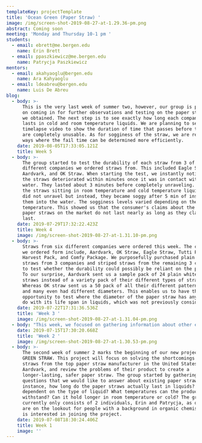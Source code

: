 ```yaml
---
templateKey: projectTemplate
title: 'Ocean Green (Paper Straw) '
image: /img/screen-shot-2019-08-27-at-1.29.36-pm.png
abstract: Coming soon
meeting: 'Monday and Thursday 10-1 pm '
students:
  - email: ebrett@me.bergen.edu
    name: Erin Brett
  - email: ppaszkiewicz@me.bergen.edu
    name: Patrycja Paszkiewicz
mentors:
  - email: akahyaoglu@bergen.edu
    name: Ara Kahyaoglu
  - email: ldeabreu@bergen.edu
    name: Luis De Abreu
blog:
  - body: >-
      This is the very last week of summer two, however, our group is planning
      on coming in for further observations and testing on the paper straws that
      we obtained. The next step is to see exactly how long each companies straw
      lasts in cold and room temperature liquids. We are planning to set up a
      timelapse video to show the duration of time that passes before the straws
      are completely unusable. As for sogginess of the straw, we are researching
      ways where the fail time can be determined more efficiently.
    date: 2019-08-05T17:33:05.121Z
    title: Week 5
  - body: >-
      The group started to test the durability of each straw from 3 of the 6
      different companies we ordered straws from. This included Eagle Straw,
      Aardvark, and OK Straw. When starting the test, we instantly noticed that
      the straws deteriorated within minutes once it was in contact with hot
      water. They lasted about 3 minutes before completely unraveling. As for
      the straws sitting in room temperature and cold temperature liquids, they
      did not unravel but instead, they became soggy after 5 min of inserting
      them into the water. The sogginess levels varied depending on the
      temperature. This showed us that the consumer's claims about the existing
      paper straws on the market do not last nearly as long as they claim to
      last.
    date: 2019-07-29T17:32:22.423Z
    title: Week 4
    image: /img/screen-shot-2019-08-27-at-1.31.10-pm.png
  - body: >-
      Straws from six different companies were ordered this week. The company's
      we ordered form include, Aardvark, OK Straw, Eagle Straw, Tutti Party,
      Harvest Pack, and Comfy Package. We purposefully purchased plain white
      straws from 3 companies and striped straws from the remaining 3 companies
      to test whether the durability could possibly be reliant on the pattern. 
      To our surprise, Aardvark sent us a sample pack of 24 plain white drinking
      straws instead of a variety pack of their different types of straws.
      Whereas OK straw sent us a 50 pack of all their different patterned straws
      and many even had different diameters. This enables us to have the
      opportunity to test where the diameter of the paper straw has anything to
      do with its life span in liquids, which was not previously considered.
    date: 2019-07-22T17:31:36.536Z
    title: 'Week 3 '
    image: /img/screen-shot-2019-08-27-at-1.31.04-pm.png
  - body: "This week, we focused on gathering information about other existing paper straws on the market, preferably from American based companies. We are keeping allergens and waxes in mind while searching for paper straws to test to ensure that the criteria of each straw we are testing is relevant to one another.\r\n\nFree straw samples from two American based companies we're ordered this week. A sample pack from aardvark and OK straw."
    date: 2019-07-15T17:30:20.668Z
    title: 'Week 2 '
    image: /img/screen-shot-2019-08-27-at-1.30.53-pm.png
  - body: >-
      The second week of summer 2 marks the beginning of our new project OCEAN
      GREEN STRAW. This project will focus on solving the shortcomings of paper
      straws from the top paper straw manufacturer in the United States,
      Aardvark, and review the problems of their product to create a
      longer-lasting, safer paper straw. The group started by gathering
      questions that we would like to answer about existing paper straws. For
      instance, how long do the paper straws actually last in liquids? Are they
      dependent on the type of liquid? What temperatures can the product
      withstand? Can it hold longer in room temperature or cold? The group
      currently only consists of 2 individuals, Erin and Patrycja, as of now. We
      are on the lookout for people with a background in organic chemistry who
      is interested in joining the project.
    date: 2019-07-08T18:30:24.406Z
    title: Week 1
    image: ''
---
```


